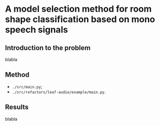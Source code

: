 # A model selection method for room shape classification based on mono speech signals

## Introduction to the problem

blabla

## Method

- `./src/main.py`;
- `./src/refactors/leaf-audio/example/main.py`.

## Results

blabla
